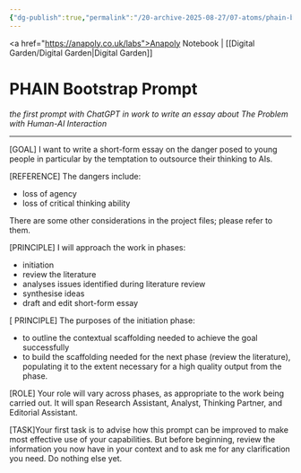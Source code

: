 ```yaml
---
{"dg-publish":true,"permalink":"/20-archive-2025-08-27/07-atoms/phain-bootstrap-prompt/","created":"2025-08-17T08:12:42.641+01:00","updated":"2025-08-26T10:43:04.599+01:00"}
---
```


<a href="https://anapoly.co.uk/labs">Anapoly Notebook</a> | [[Digital Garden/Digital Garden\|Digital Garden]] 

# PHAIN Bootstrap Prompt
*the first prompt with ChatGPT in work to write an essay about The Problem with Human-AI Interaction*

---

[GOAL] I want to write a short-form essay on the danger posed to young people in particular by the temptation to outsource their thinking to AIs.

[REFERENCE] The dangers include:
- loss of agency
- loss of critical thinking ability

There are some other considerations in the project files; please refer to them.

[PRINCIPLE] I will approach the work in phases: 
- initiation
- review the literature 
- analyses issues identified during literature review
- synthesise ideas
- draft and edit short-form essay

[ PRINCIPLE] The purposes of the initiation phase:
- to outline the contextual scaffolding needed to achieve the goal successfully
- to build the scaffolding needed for the next phase (review the literature), populating it to the extent necessary for a high quality output from the phase. 

[ROLE] Your role will vary across phases, as appropriate to the work being carried out.  It will span Research Assistant, Analyst, Thinking Partner, and Editorial Assistant. 

[TASK]Your first task is to advise how this prompt can be improved to make most effective use of your capabilities.  But before beginning, review the information you now have in your context and to ask me for any clarification you need. Do nothing else yet.

